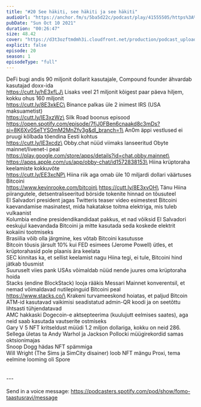 ```yaml
---
title: "#20 See häkiti, see häkiti ja see häkiti"
audioUrl: "https://anchor.fm/s/5ba5d22c/podcast/play/41555505/https%3A%2F%2Fd3ctxlq1ktw2nl.cloudfront.net%2Fstaging%2F2021-9-10%2Ff07bd51c-a44c-3e88-ee32-6b72a1a877b2.m4a"
pubDate: "Sun Oct 10 2021"
duration: "00:26:47"
size: 48.42 
cover: "https://d3t3ozftmdmh3i.cloudfront.net/production/podcast_uploaded_episode/15275939/15275939-1633848722692-a7c85ce7799db.jpg"
explicit: false
episode: 20
season: 1
episodeType: "full"
---
```


DeFi bugi andis 90 miljonit dollarit kasutajale, Compound founder ähvardab kasutajad doxx-ida\
https://cutt.ly/hE3xfLJ\
Lisaks veel 21 miljonit kõigest paar päeva hiljem, kokku ohus 160 miljonit\
https://cutt.ly/8E3xkEC\
Binance palkas üle 2 inimest IRS (USA maksuametist)\
https://cutt.ly/IE3xzWz\
Silk Road boonus episood\
https://open.spotify.com/episode/7fjJ0FBen6cnaakd8c3mDs?si=8K6Xv0SeTYS0mM2MnZfv3g&dl_branch=1\
An0m äppi vestlused ei pruugi kõlbada tõendina Eesti kohtus\
https://cutt.ly/lE3xcdz\
Obby.chat nüüd viimaks lanseeritud Obyte mainnet/livenet-i peal\
https://play.google.com/store/apps/details?id=chat.obby.mainnet\
https://apps.apple.com/us/app/obby-chat/id1572838153\
Hiina krüptoraha keelamiste kokkuvõte\
https://cutt.ly/EE3xcNP\
Hiina riik aga omab üle 10 miljardi dollari väärtuses Bitcoini\
https://www.kevinrooke.com/bitcoin\
https://cutt.ly/8E3xvOH\
Tänu Hiina piirangutele, detsentraliseeritud börside tokenite hinnad on tõusuteel\
El Salvadori president jagas Twitteris teaser video esimestest Bitcoini kaevandamise masinatest, mida hakatakse toitma elektriga, mis tuleb vulkaanist\
Kolumbia endine presidendikandidaat pakkus, et nad võiksid El Salvadori eeskujul kaevandada Bitcoini ja mitte kasutada seda koskede elektrit kokaiini tootmiseks\
Brasiilia võib olla järgmine, kes võtab Bitcoini kasutusse\
Bitcoin tõusis järsult 10% kui FED esimees (Jerome Powell) ütles, et krüptorahasid pole plaanis ära keelata\
SEC kinnitas ka, et sellist keelamist nagu Hiina tegi, ei tule, Bitcoini hind jätkab tõusmist\
Suuruselt viies pank USAs võimaldab nüüd nende juures oma krüptoraha hoida\
Stacks (endine BlockStack) looja rääkis Messari Mainnet konverentsil, et nemad võimaldavad nutilepinguid Bitcoini peal\
https://www.stacks.co/\
Krakeni turvameeskond hoiatas, et paljud Bitcoin ATM-id kasutavad vaikimisi seadistatud admin-QR koodi ja on seetõttu lihtsasti tühjendatavad\
AMC hakkaski Dogecoin-e aktsepteerima (kuulujutt eelmises saates), aga neid saab kasutada vautserite ostmiseks\
Gary V 5 NFT kritseldust müüdi 1.2 miljon dollariga, kokku on neid 286. Sellega ületas ta Andy Warhol ja Jackson Pollocki müügirekordid samas oktsionimajas\
Snoop Dogg hädas NFT spämmiga\
Will Wright (The Sims ja SimCity disainer) loob NFT mängu Proxi, tema eelmine looming oli Spore\
\
\
--- \
\
Send in a voice message: https://podcasters.spotify.com/pod/show/fomo-taastusravi/message